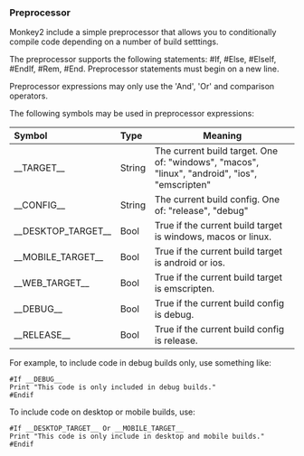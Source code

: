 
### Preprocessor

Monkey2 include a simple preprocessor that allows you to conditionally compile code depending on a number of build setttings.

The preprocessor supports the following statements: #If, #Else, #ElseIf, #EndIf, #Rem, #End. Preprocessor statements must begin on a new line.

Preprocessor expressions may only use the 'And', 'Or' and comparison operators.

The following symbols may be used in preprocessor expressions:

| Symbol			| Type		| Meaning
|:------------------|:----------|--------
| \_\_TARGET\_\_			| String	| The current build target. One of: "windows", "macos", "linux", "android", "ios", "emscripten"
| \_\_CONFIG\_\_			| String	| The current build config. One of: "release", "debug"
| \_\_DESKTOP\_TARGET\_\_	| Bool		| True if the current build target is windows, macos or linux.
| \_\_MOBILE\_TARGET\_\_	| Bool		| True if the current build target is android or ios.
| \_\_WEB\_TARGET\_\_		| Bool		| True if the current build target is emscripten.
| \_\_DEBUG\_\_			| Bool		| True if the current build config is debug.
| \_\_RELEASE\_\_		| Bool		| True if the current build config is release.

For example, to include code in debug builds only, use something like:

```
#If __DEBUG__
Print "This code is only included in debug builds."
#Endif
```

To include code on desktop or mobile builds, use:

```
#If __DESKTOP_TARGET__ Or __MOBILE_TARGET__
Print "This code is only include in desktop and mobile builds."
#Endif
```

